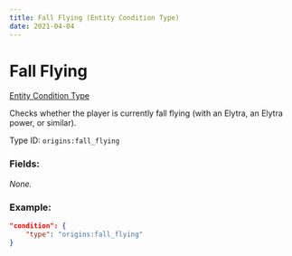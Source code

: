 ```yaml
---
title: Fall Flying (Entity Condition Type)
date: 2021-04-04
---
```


# Fall Flying

[Entity Condition Type](../entity_condition_types.md)

Checks whether the player is currently fall flying (with an Elytra, an Elytra power, or similar).

Type ID: `origins:fall_flying`

### Fields:

_None._

### Example:
```json
"condition": {
    "type": "origins:fall_flying"
}
```